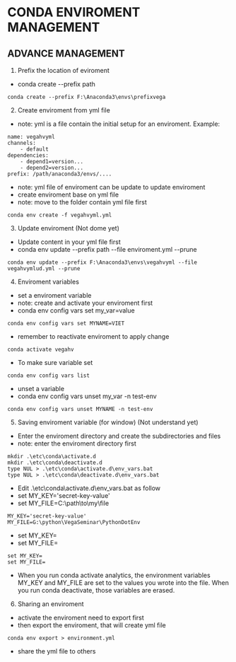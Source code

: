 # CONDA ENVIROMENT MANAGEMENT

## ADVANCE MANAGEMENT

1. Prefix the location of eviroment
* conda create --prefix path
```
conda create --prefix F:\Anaconda3\envs\prefixvega
```
2. Create enviroment from yml file
* note: yml is a file contain the initial setup for an enviroment. Example:
```
name: vegahvyml 
channels:
	- default
dependencies:
	- depend1=version...
	- depend2=version...
prefix: /path/anaconda3/envs/....
```
* note: yml file of enviroment can be update to update enviroment
* create enviroment base on yml file
* note: move to the folder contain yml file first

```
conda env create -f vegahvyml.yml
```
3. Update enviroment (Not dome yet)
* Update content in your yml file first
* conda env update --prefix path --file enviroment.yml --prune
```
conda env update --prefix F:\Anaconda3\envs\vegahvyml --file vegahvymlud.yml --prune
```

4. Enviroment variables
* set a enviroment variable
* note: create and activate your enviroment first
* conda env config vars set my_var=value
```
conda env config vars set MYNAME=VIET
```
* remember to reactivate enviroment to apply change
```
conda activate vegahv
```
* To make sure variable set
```
conda env config vars list
```
* unset a variable
* conda env config vars unset my_var -n test-env
```
conda env config vars unset MYNAME -n test-env
```
5. Saving enviroment variable (for window) (Not understand yet)
* Enter the enviroment directory and create the subdirectories and files
* note: enter the enviroment directory first
``` 
mkdir .\etc\conda\activate.d
mkdir .\etc\conda\deactivate.d
type NUL > .\etc\conda\activate.d\env_vars.bat
type NUL > .\etc\conda\deactivate.d\env_vars.bat
```
* Edit .\etc\conda\activate.d\env_vars.bat as follow
* set MY_KEY='secret-key-value'
* set MY_FILE=C:\path\to\my\file
```
MY_KEY='secret-key-value'
MY_FILE=G:\python\VegaSeminar\PythonDotEnv
```
* set MY_KEY=
* set MY_FILE=
```
set MY_KEY=
set MY_FILE=
```
* When you run conda activate analytics, the environment variables MY_KEY and MY_FILE are set to the values you wrote into the file. When you run conda deactivate, those variables are erased.

6. Sharing an enviroment
* activate the enviroment need to export first
* then export the enviroment, that will create yml file
```
conda env export > environment.yml
```
* share the yml file to others